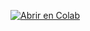 [![Abrir en Colab](https://colab.research.google.com/assets/colab-badge.svg)](https://colab.research.google.com/github/GUNAPILLCO/AST1_Trabajo_Final-/blob/main/GU_trabajo_final.ipynb)
